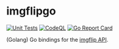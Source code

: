 # imgflipgo
[![Unit Tests](https://github.com/TannerKvarfordt/imgflipgo/actions/workflows/unit-tests.yml/badge.svg)](https://github.com/TannerKvarfordt/imgflipgo/actions/workflows/unit-tests.yml)
[![CodeQL](https://github.com/TannerKvarfordt/imgflipgo/actions/workflows/codeql-analysis.yml/badge.svg)](https://github.com/TannerKvarfordt/imgflipgo/actions/workflows/codeql-analysis.yml)
[![Go Report Card](https://goreportcard.com/badge/github.com/TannerKvarfordt/imgflipgo)](https://goreportcard.com/report/github.com/TannerKvarfordt/imgflipgo)

(Golang) Go bindings for the [imgflip API](https://imgflip.com/api).
